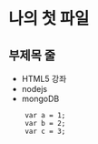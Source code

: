 나의 첫 파일
==========

부제목 줄
--------------

* HTML5 강좌
* nodejs
* mongoDB

```
	var a = 1;
	var b = 2;
	var c = 3;
```
